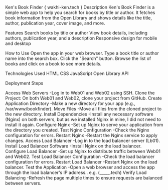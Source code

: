 Ken's Book Finder { wakhi-ken.tech }
Description
Ken's Book Finder is a simple web app to help you search for books by title or author. It fetches book information from the Open Library and shows details like the title, author, publication year, cover image, and more.

Features
Search books by title or author
View book details, including authors, publication year, and a description
Responsive design for mobile and desktop

How to Use
Open the app in your web browser.
Type a book title or author name into the search box.
Click the "Search" button.
Browse the list of books and click on a book to see more details.

Technologies Used
HTML
CSS
JavaScript
Open Library API

Deployment Steps

Access Web Servers
-Log in to Web01 and Web02 using SSH.
Clone the Project:
On both Web01 and Web02, clone your project from GitHub.
Create Application Directory
-Make a new directory for your app (e.g., /var/www/bookfinder).
Move Files
-Move all files from the cloned project to the new directory.
Install Dependencies
-Install any necessary software (Nginx) on both servers, but as we installed Nginx in mine, I did not need to install it again.
Configure Nginx
-Set up Nginx to serve your application from the directory you created.
Test Nginx Configuration
-Check the Nginx configuration for errors.
Restart Nginx
-Restart the Nginx service to apply changes.
Access Load Balancer
-Log in to the load balancer server (Lb01).
Install Load Balancer Software
-Install Nginx on the load balancer.
Configure Load Balancer
-Set up Nginx to distribute traffic between Web01 and Web02.
Test Load Balancer Configuration
-Check the load balancer configuration for errors.
Restart Load Balancer
-Restart Nginx on the load balancer.
Test the Application
-Open a web browser and access the app through the load balancer's IP address.. e.g. (_____.tech)
Verify Load Balancing
-Refresh the page multiple times to ensure requests are balanced between servers.
